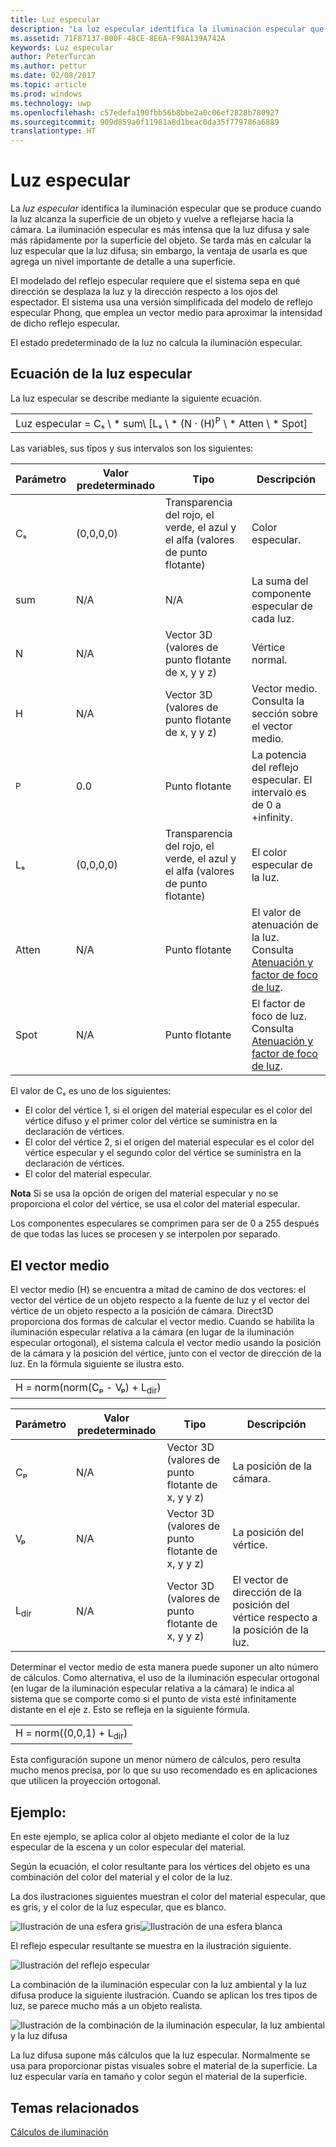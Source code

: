 ```yaml
---
title: Luz especular
description: "La luz especular identifica la iluminación especular que se produce cuando la luz alcanza la superficie de un objeto y vuelve a reflejarse hacia la cámara."
ms.assetid: 71F87137-B00F-48CE-8E6A-F98A139A742A
keywords: Luz especular
author: PeterTurcan
ms.author: pettur
ms.date: 02/08/2017
ms.topic: article
ms.prod: windows
ms.technology: uwp
ms.openlocfilehash: c57edefa190fbb56b8bbe2a0c06ef2828b780927
ms.sourcegitcommit: 909d859a0f11981a8d1beac0da35f779786a6889
translationtype: HT
---
```

# <a name="specular-lighting"></a>Luz especular


La *luz especular* identifica la iluminación especular que se produce cuando la luz alcanza la superficie de un objeto y vuelve a reflejarse hacia la cámara. La iluminación especular es más intensa que la luz difusa y sale más rápidamente por la superficie del objeto. Se tarda más en calcular la luz especular que la luz difusa; sin embargo, la ventaja de usarla es que agrega un nivel importante de detalle a una superficie.

El modelado del reflejo especular requiere que el sistema sepa en qué dirección se desplaza la luz y la dirección respecto a los ojos del espectador. El sistema usa una versión simplificada del modelo de reflejo especular Phong, que emplea un vector medio para aproximar la intensidad de dicho reflejo especular.

El estado predeterminado de la luz no calcula la iluminación especular.

## <a name="span-idspecularlightingequationspanspan-idspecularlightingequationspanspan-idspecularlightingequationspanspecular-lighting-equation"></a><span id="Specular_Lighting_Equation"></span><span id="specular_lighting_equation"></span><span id="SPECULAR_LIGHTING_EQUATION"></span>Ecuación de la luz especular


La luz especular se describe mediante la siguiente ecuación.

|                                                                             |
|-----------------------------------------------------------------------------|
| Luz especular = Cₛ \ * sum\ [Lₛ \ * (N · (H)<sup>P</sup> \ * Atten \ * Spot\] |

 

Las variables, sus tipos y sus intervalos son los siguientes:

| Parámetro    | Valor predeterminado | Tipo                                                             | Descripción                                                                                            |
|--------------|---------------|------------------------------------------------------------------|--------------------------------------------------------------------------------------------------------|
| Cₛ           | (0,0,0,0)     | Transparencia del rojo, el verde, el azul y el alfa (valores de punto flotante) | Color especular.                                                                                        |
| sum          | N/A           | N/A                                                              | La suma del componente especular de cada luz.                                                          |
| N            | N/A           | Vector 3D (valores de punto flotante de x, y y z)                    | Vértice normal.                                                                                         |
| H            | N/A           | Vector 3D (valores de punto flotante de x, y y z)                    | Vector medio. Consulta la sección sobre el vector medio.                                                |
| <sup>P</sup> | 0.0           | Punto flotante                                                   | La potencia del reflejo especular. El intervalo es de 0 a +infinity.                                                     |
| Lₛ           | (0,0,0,0)     | Transparencia del rojo, el verde, el azul y el alfa (valores de punto flotante) | El color especular de la luz.                                                                                  |
| Atten        | N/A           | Punto flotante                                                   | El valor de atenuación de la luz. Consulta [Atenuación y factor de foco de luz](attenuation-and-spotlight-factor.md). |
| Spot         | N/A           | Punto flotante                                                   | El factor de foco de luz. Consulta [Atenuación y factor de foco de luz](attenuation-and-spotlight-factor.md).        |

 

El valor de Cₛ es uno de los siguientes:

-   El color del vértice 1, si el origen del material especular es el color del vértice difuso y el primer color del vértice se suministra en la declaración de vértices.
-   El color del vértice 2, si el origen del material especular es el color del vértice especular y el segundo color del vértice se suministra en la declaración de vértices.
-   El color del material especular.

**Nota** Si se usa la opción de origen del material especular y no se proporciona el color del vértice, se usa el color del material especular.

 

Los componentes especulares se comprimen para ser de 0 a 255 después de que todas las luces se procesen y se interpolen por separado.

## <a name="span-idthehalfwayvectorspanspan-idthehalfwayvectorspanspan-idthehalfwayvectorspanthe-halfway-vector"></a><span id="The_Halfway_Vector"></span><span id="the_halfway_vector"></span><span id="THE_HALFWAY_VECTOR"></span>El vector medio


El vector medio (H) se encuentra a mitad de camino de dos vectores: el vector del vértice de un objeto respecto a la fuente de luz y el vector del vértice de un objeto respecto a la posición de cámara. Direct3D proporciona dos formas de calcular el vector medio. Cuando se habilita la iluminación especular relativa a la cámara (en lugar de la iluminación especular ortogonal), el sistema calcula el vector medio usando la posición de la cámara y la posición del vértice, junto con el vector de dirección de la luz. En la fórmula siguiente se ilustra esto.

|                                           |
|-------------------------------------------|
| H = norm(norm(Cₚ - Vₚ) + L<sub>dir</sub>) |

 

| Parámetro       | Valor predeterminado | Tipo                                          | Descripción                                                  |
|-----------------|---------------|-----------------------------------------------|--------------------------------------------------------------|
| Cₚ              | N/A           | Vector 3D (valores de punto flotante de x, y y z) | La posición de la cámara.                                             |
| Vₚ              | N/A           | Vector 3D (valores de punto flotante de x, y y z) | La posición del vértice.                                             |
| L<sub>dir</sub> | N/A           | Vector 3D (valores de punto flotante de x, y y z) | El vector de dirección de la posición del vértice respecto a la posición de la luz. |

 

Determinar el vector medio de esta manera puede suponer un alto número de cálculos. Como alternativa, el uso de la iluminación especular ortogonal (en lugar de la iluminación especular relativa a la cámara) le indica al sistema que se comporte como si el punto de vista esté infinitamente distante en el eje z. Esto se refleja en la siguiente fórmula.

|                                     |
|-------------------------------------|
| H = norm((0,0,1) + L<sub>dir</sub>) |

 

Esta configuración supone un menor número de cálculos, pero resulta mucho menos precisa, por lo que su uso recomendado es en aplicaciones que utilicen la proyección ortogonal.

## <a name="span-idexamplespanspan-idexamplespanspan-idexamplespanexample"></a><span id="Example"></span><span id="example"></span><span id="EXAMPLE"></span>Ejemplo:


En este ejemplo, se aplica color al objeto mediante el color de la luz especular de la escena y un color especular del material.

Según la ecuación, el color resultante para los vértices del objeto es una combinación del color del material y el color de la luz.

La dos ilustraciones siguientes muestran el color del material especular, que es gris, y el color de la luz especular, que es blanco.

![Ilustración de una esfera gris](images/amb1.jpg)![Ilustración de una esfera blanca](images/lightwhite.jpg)

El reflejo especular resultante se muestra en la ilustración siguiente.

![Ilustración del reflejo especular](images/lights.jpg)

La combinación de la iluminación especular con la luz ambiental y la luz difusa produce la siguiente ilustración. Cuando se aplican los tres tipos de luz, se parece mucho más a un objeto realista.

![Ilustración de la combinación de la iluminación especular, la luz ambiental y la luz difusa](images/lightads.jpg)

La luz difusa supone más cálculos que la luz especular. Normalmente se usa para proporcionar pistas visuales sobre el material de la superficie. La luz especular varía en tamaño y color según el material de la superficie.

## <a name="span-idrelated-topicsspanrelated-topics"></a><span id="related-topics"></span>Temas relacionados


[Cálculos de iluminación](mathematics-of-lighting.md)

 

 




